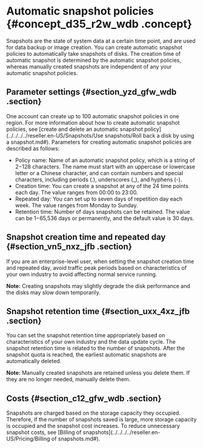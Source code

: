 # Automatic snapshot policies {#concept_d35_r2w_wdb .concept}

Snapshots are the state of system data at a certain time point, and are used for data backup or image creation. You can create automatic snapshot policies to automatically take snapshots of disks. The creation time of automatic snapshot is determined by the automatic snapshot policies, whereas manually created snapshots are independent of any your automatic snapshot policies.

## Parameter settings {#section_yzd_gfw_wdb .section}

One account can create up to 100 automatic snapshot policies in one region. For more information about how to create automatic snapshot policies, see [create and delete an automatic snapshot policy](../../../../reseller.en-US/Snapshots/Use snapshots/Roll back a disk by using a snapshot.md#). Parameters for creating automatic snapshot policies are described as follows:

-   Policy name: Name of an automatic snapshot policy, which is a string of 2−128 characters. The name must start with an uppercase or lowercase letter or a Chinese character, and can contain numbers and special characters, including periods \(.\), underscores \(\_\), and hyphens \(-\).
-   Creation time: You can create a snapshot at any of the 24 time points each day. The value ranges from 00:00 to 23:00.
-   Repeated day: You can set up to seven days of repetition day each week. The value ranges from Monday to Sunday.
-   Retention time: Number of days snapshots can be retained. The value can be 1−65,536 days or permanently, and the default value is 30 days.

## Snapshot creation time and repeated day {#section_vn5_nxz_jfb .section}

If you are an enterprise-level user, when setting the snapshot creation time and repeated day, avoid traffic peak periods based on characteristics of your own industry to avoid affecting normal service running.

**Note:** Creating snapshots may slightly degrade the disk performance and the disks may slow down temporarily.

## Snapshot retention time {#section_uxx_4xz_jfb .section}

You can set the snapshot retention time appropriately based on characteristics of your own industry and the data update cycle. The snapshot retention time is related to the number of snapshots. After the snapshot quota is reached, the earliest automatic snapshots are automatically deleted.

**Note:** Manually created snapshots are retained unless you delete them. If they are no longer needed, manually delete them.

## Costs {#section_c12_gfw_wdb .section}

Snapshots are charged based on the storage capacity they occupied. Therefore, if the number of snapshots saved is large, more storage capacity is occupied and the snapshot cost increases. To reduce unnecessary snapshot costs, see [Billing of snapshots](../../../../reseller.en-US/Pricing/Billing of snapshots.md#).

